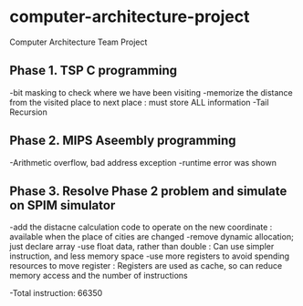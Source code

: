 # computer-architecture-project
Computer Architecture Team Project

## Phase 1. TSP C programming
-bit masking to check where we have been visiting
-memorize the distance from the visited place to next place : must store ALL information
-Tail Recursion   

## Phase 2. MIPS Aseembly programming
-Arithmetic overflow, bad address exception
-runtime error was shown   

## Phase 3. Resolve Phase 2 problem and simulate on SPIM simulator
-add the distacne calculation code to operate on the new coordinate : available when the place of cities are changed
-remove dynamic allocation; just declare array
-use float data, rather than double : Can use simpler instruction, and less memory space
-use more registers to avoid spending resources to move register : Registers are used as cache, so can reduce memory access and the number of instructions   

-Total instruction: 66350   
